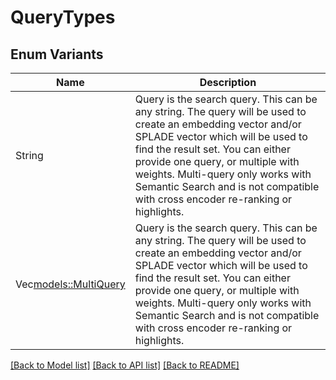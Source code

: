 # QueryTypes

## Enum Variants

| Name | Description |
|---- | -----|
| String | Query is the search query. This can be any string. The query will be used to create an embedding vector and/or SPLADE vector which will be used to find the result set.  You can either provide one query, or multiple with weights. Multi-query only works with Semantic Search and is not compatible with cross encoder re-ranking or highlights. |
| Vec<models::MultiQuery> | Query is the search query. This can be any string. The query will be used to create an embedding vector and/or SPLADE vector which will be used to find the result set.  You can either provide one query, or multiple with weights. Multi-query only works with Semantic Search and is not compatible with cross encoder re-ranking or highlights. |

[[Back to Model list]](../README.md#documentation-for-models) [[Back to API list]](../README.md#documentation-for-api-endpoints) [[Back to README]](../README.md)


